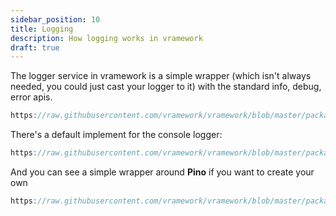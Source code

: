 ```yaml
---
sidebar_position: 10
title: Logging
description: How logging works in vramework
draft: true
---
```


The logger service in vramework is a simple wrapper (which isn't always needed, you could just cast your logger to it) with the standard info, debug, error apis.

```typescript reference title="logger.ts"
https://raw.githubusercontent.com/vramework/vramework/blob/master/packages/core/src/services/logger.ts
```

There's a default implement for the console logger:

```typescript reference title="logger.ts"
https://raw.githubusercontent.com/vramework/vramework/blob/master/packages/core/src/services/logger-console.ts
```

And you can see a simple wrapper around **Pino** if you want to create your own

```typescript reference title="pino.ts"
https://raw.githubusercontent.com/vramework/vramework/blob/master/packages/services/pino/src/pino.ts
```